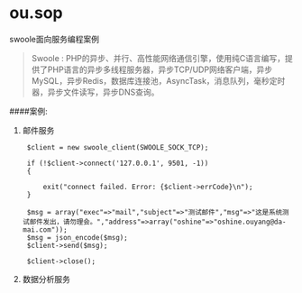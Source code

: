 # ou.sop
swoole面向服务编程案例

>Swoole : PHP的异步、并行、高性能网络通信引擎，使用纯C语言编写，提供了PHP语言的异步多线程服务器，异步TCP/UDP网络客户端，异步MySQL，异步Redis，数据库连接池，AsyncTask，消息队列，毫秒定时器，异步文件读写，异步DNS查询。


####案例:
1. 邮件服务
	
	
		$client = new swoole_client(SWOOLE_SOCK_TCP);
		
		if (!$client->connect('127.0.0.1', 9501, -1))
		{
		
		    exit("connect failed. Error: {$client->errCode}\n");
		}
		
		$msg = array("exec"=>"mail","subject"=>"测试邮件","msg"=>"这是系统测试邮件发出，请勿理会。","address"=>array("oshine"=>"oshine.ouyang@da-mai.com"));
		$msg = json_encode($msg);
		$client->send($msg);
		
		$client->close();
	
	
2. 数据分析服务
	
